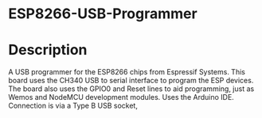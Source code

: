 # ESP8266-USB-Programmer

# Description
A USB programmer for the ESP8266 chips from Espressif Systems. This board uses the CH340 USB to serial interface to program the ESP devices. The board also uses the GPIO0 and Reset lines to aid programming, just as Wemos and NodeMCU development modules. Uses the Arduino IDE. Connection is via a Type B USB socket,


